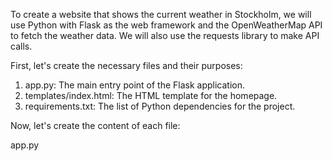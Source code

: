 To create a website that shows the current weather in Stockholm, we will use Python with Flask as the web framework and the OpenWeatherMap API to fetch the weather data. We will also use the requests library to make API calls.

First, let's create the necessary files and their purposes:

1. app.py: The main entry point of the Flask application.
2. templates/index.html: The HTML template for the homepage.
3. requirements.txt: The list of Python dependencies for the project.

Now, let's create the content of each file:

app.py
